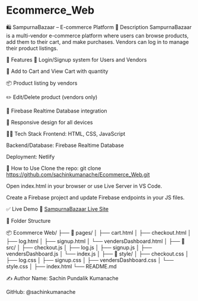 # Ecommerce_Web

🛍️ SampurnaBazaar – E-commerce Platform
📌 Description
SampurnaBazaar is a multi-vendor e-commerce platform where users can browse products, add them to their cart, and make purchases. Vendors can log in to manage their product listings.

🚀 Features
🔐 Login/Signup system for Users and Vendors

🛒 Add to Cart and View Cart with quantity

📦 Product listing by vendors

✏️ Edit/Delete product (vendors only)

📁 Firebase Realtime Database integration

📱 Responsive design for all devices

🧑‍💻 Tech Stack
Frontend: HTML, CSS, JavaScript

Backend/Database: Firebase Realtime Database

Deployment: Netlify

🔧 How to Use
Clone the repo:
git clone https://github.com/sachinkumanache/Ecommerce_Web.git

Open index.html in your browser or use Live Server in VS Code.

Create a Firebase project and update Firebase endpoints in your JS files.

✅ Live Demo
🔗 [SampurnaBazaar Live Site](https://charming-moonbeam-632fe7.netlify.app/)

📁 Folder Structure

📦 Ecommerce Web/
├── 📁 pages/
│ ├── cart.html
│ ├── checkout.html
│ ├── log.html
│ ├── signup.html
│ └── vendersDashboard.html
│
├── 📁 src/
│ ├── checkout.js
│ ├── log.js
│ ├── signup.js
│ ├── vendersDashboard.js
│ └── index.js
│
├── 📁 style/
│ ├── checkout.css
│ ├── log.css
│ ├── signup.css
│ ├── vendersDashboard.css
│ └── style.css
│
├── index.html
└── README.md

✍️ Author
Name: Sachin Pundalik Kumanache

GitHub: @sachinkumanache
